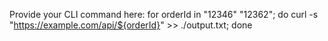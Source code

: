 Provide your CLI command here:
for orderId in "12346" "12362"; do curl -s "https://example.com/api/${orderId}" >> ./output.txt; done